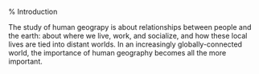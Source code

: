 % Introduction

The study of human geograpy is about relationships between people 
and the earth: about where we live, work, and socialize, and how these 
local lives are tied into distant worlds. In an increasingly globally-connected 
world, the importance of human geography becomes all the more important.


